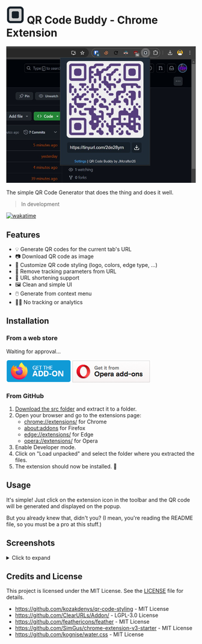 
# ![Logo](./src/resources/logo/logo-48.png) QR Code Buddy - Chrome Extension

![Image2](./images/image2.jpg)

The simple QR Code Generator that does the thing and does it well.

> In development

<!-- Firefox: https://www.extensiontest.com/ -->

[![wakatime](https://wakatime.com/badge/github/JMcrafter26/qr-code-buddy-extension.svg)](https://wakatime.com/badge/github/JMcrafter26/qr-code-buddy-extension)

## Features

- 💡 Generate QR codes for the current tab's URL
- 📷 Download QR code as image
- 🎨 Customize QR code styling (logo, colors, edge type, ...)
- 🚫 Remove tracking parameters from URL
- 🔗 URL shortening support
- 🖼️ Clean and simple UI
- 🖱️ Generate from context menu
- 🙅‍♂️ No tracking or analytics

## Installation

### From a web store

Waiting for approval...

<!-- Prepare the extension for publishing and submit it to the web store:
[![Chrome Web Store](./images/badges/chrome.png)](https://chrome.google.com/webstore/)

[![Edge Add-ons](./images/badges/edge.png)](https://microsoftedge.microsoft.com/addons/)

-->
[![Firefox Add-ons](./images/badges/firefox.png)](https://addons.mozilla.org/de/firefox/addon/qr-code-buddy/)
[![Opera Add-ons](./images/badges/opera.png)](https://addons.opera.com/en/extensions/details/qr-code-buddy/) 

### From GitHub

1. [Download the src folder](https://download-directory.github.io/?url=https%3A%2F%2Fgithub.com%2FJMcrafter26%2Fqr-code-buddy-extension%2Ftree%2Fmain%2Fsrc) and extract it to a folder.
2. Open your browser and go to the extensions page:
   - [chrome://extensions/](chrome://extensions/) for Chrome
   - [about:addons](about:addons) for Firefox
   - [edge://extensions/](edge://extensions/) for Edge
   - [opera://extensions/](opera://extensions/) for Opera
3. Enable Developer mode.
4. Click on "Load unpacked" and select the folder where you extracted the files.
5. The extension should now be installed. :tada:

## Usage

It's simple! Just click on the extension icon in the toolbar and the QR code will be generated and displayed on the popup.

But you already knew that, didn't you? (I mean, you're reading the README file, so you must be a pro at this stuff.)

## Screenshots

<details>
<summary>Click to expand</summary>

![Image1](./images/image1.jpg)
![Image4](./images/image4.jpg)
![Image5](./images/image5.jpg)
![Image3](./images/image3.jpg)

</details>

## Credits and License

This project is licensed under the MIT License. See the [LICENSE](LICENSE) file for details.

- <https://github.com/kozakdenys/qr-code-styling> - MIT License
- <https://github.com/ClearURLs/Addon/> - LGPL-3.0 License
- <https://github.com/feathericons/feather> - MIT License
- <https://github.com/SimGus/chrome-extension-v3-starter> - MIT License
- <https://github.com/kognise/water.css> - MIT License
